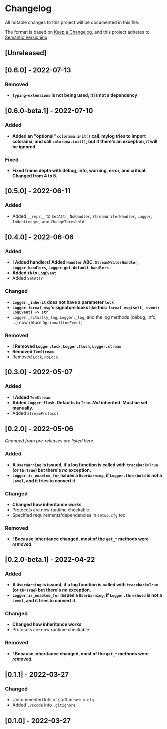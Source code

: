 # Changelog

All notable changes to this project will be documented in this file.

The format is based on [Keep a Changelog](https://keepachangelog.com/en/1.0.0/),
and this project adheres to [Semantic Versioning](https://semver.org/spec/v2.0.0.html).

## [Unreleased]

## [0.6.0] - 2022-07-13

### Removed

- **`typing-extensions` is not being used; it is not a dependency**

## [0.6.0-beta.1] - 2022-07-10

### Added

- **Added an "optional" `colorama.init()` call. mylog tries to import colorama, and call `colorama.init()`, but if there's an exception, it will be ignored.**

### Fixed

- **Fixed frame depth with debug, info, warning, error, and critical. Changed from 4 to 5.**

## [0.5.0] - 2022-06-11

### Added

- Added `__repr__` to `SetAttr`, `NoHandler`, `StreamWriterHandler`, `Logger`, `IndentLogger`, and `ChangeThreshold`

## [0.4.0] - 2022-06-06

### Added

- **! Added handlers! Added `Handler` ABC, `StreamWriterHandler`, `Logger.handlers`, `Logger.get_default_handlers`**
- **Added `tb` to `LogEvent`**
- Added `SetAttr`

### Changed

- **`Logger._inherit` does not have a parameter `lock`**
- **`Logger.format_msg`'s signature looks like this: `format_msg(self, event: LogEvent) -> str`**
- `Logger._actually_log`, `Logger._log`, and the log methods (debug, info, ...) now return `Optional[LogEvent]`

### Removed

- **! Removed `Logger.lock`, `Logger.flush`, `Logger.stream`**
- **Removed `TeeStream`**
- Removed `Lock`, `NoLock`

## [0.3.0] - 2022-05-07

### Added

- **! Added `TeeStream`.**
- **Added `Logger.flush`. Defaults to `True`. _Not_ inherited. Must be set manually.**
- Added `StreamProtocol`

## [0.2.0] - 2022-05-06

_Changed from pre-releases are listed here._

### Added

- **A `UserWarning` is issued, if a log function is called with `traceback=True` (or `tb=True`) but there's _no_ exception.**
- **`Logger.is_enabled_for` issues a `UserWarning`, if `Logger.threshold` is not a `Level`, and it tries to convert it.**

### Changed

- **Changed how inheritance works**
- Protocols are now runtime checkable.
- Specified requirements/dependencies in `setup.cfg` too.

### Removed

- **! Because inheritance changed, most of the `get_*` methods were _removed_.**

## [0.2.0-beta.1] - 2022-04-22

### Added

- **A `UserWarning` is issued, if a log function is called with `traceback=True` (or `tb=True`) but there's _no_ exception.**
- **`Logger.is_enabled_for` issues a `UserWarning`, if `Logger.threshold` is not a `Level`, and it tries to convert it.**

### Changed

- **Changed how inheritance works**
- Protocols are now runtime checkable.

### Removed

- **! Because inheritance changed, most of the `get_*` methods were _removed_.**

## [0.1.1] - 2022-03-27

### Changed

- Uncommented lots of stuff in `setup.cfg`
- Added `.vscode` into `.gitignore`

## [0.1.0] - 2022-03-27
